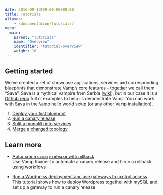 ```yaml
---
date: 2016-09-13T09:00:00+00:00
title: Tutorials
aliases:
    - /documentation/tutorials/
menu:
  main:
    parent: "Tutorials"
    name: "Overview"
    identifier: "tutorial-overview"
    weight: 10
---
```


## Getting started
We’ve created a set of showcase applications, services and corresponding blueprints that demonstrate Vamp’s core features - together we call them “Sava”. Sava is a mythical vampire from Serbia ([wiki](http://en.wikipedia.org/wiki/Sava_Savanovi%C4%87)), but in our case it is a [Github repo](https://github.com/magneticio/sava) full of examples to help us demonstrate Vamp.
You can work with Sava in the [Vamp hello world](/documentation/installation/hello-world/) setup (or any other Vamp installation).

1. [Deploy your first blueprint](/documentation/tutorials/deploy-your-first-blueprint/)
2. [Run a canary release](/documentation/tutorials/run-a-canary-release/)
3. [Split a monolith into services](/documentation/tutorials/split-a-monolith/)
4. [Merge a changed topology](/documentation/tutorials/merge-and-delete/)


## Learn more
* [Automate a canary release with rollback](/documentation/tutorials/automate-a-canary-release)  
Use Vamp Runner to automate a canary release and force a rollback using workflows

* [Run a Wordpress deployment and use gateways to control access](/documentation/tutorials/deploy-wordpress-and-mysql)  
This tutorial shows how to deploy Wordpress together with mySQL and set up a gateway to run a canary release

